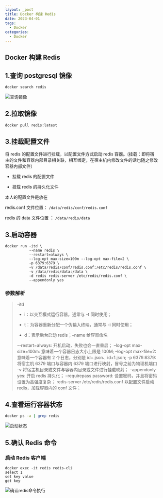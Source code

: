 ```yaml
---
layout: _post
title: Docker 构建 Redis
date: 2023-04-01
tags: 
  - Docker
categories: 
  - Docker
---
```

## Docker 构建 Redis

## 1.查询 postgresql 镜像

``````bash
docker search redis
``````

![查询镜像](查询镜像.jpg)

## 2.拉取镜像

```bash
docker pull redis:latest
```

## 3.挂载配置文件

将 redis 的配置文件进行挂载，以配置文件方式启动 redis 容器。(挂载：即将宿主的文件和容器内部目录相关联，相互绑定，在宿主机内修改文件的话也随之修改容器内部文件）

- 挂载 redis 的配置文件

- 挂载 redis 的持久化文件

本人的配置文件是放在

redis.conf 文件位置： `/data/redis/conf/redis.conf`

redis 的 data 文件位置 ： `/data/redis/data`

## 3.启动容器

```plain
docker run -itd \
           --name redis \
           --restart=always \
           --log-opt max-size=100m --log-opt max-file=2 \
           -p 6379:6379 \
           -v /data/redis/conf/redis.conf:/etc/redis/redis.conf \
           -v /data/redis/data:/data \
           -d redis redis-server /etc/redis/redis.conf \
           --appendonly yes
```
### 参数解析

> -itd
>
> + i：以交互模式运行容器，通常与 -t 同时使用；
>
> + t：为容器重新分配一个伪输入终端，通常与 -i 同时使用；
>
> + d：表示后台启动 redis；–name 给容器命名
>
> --restart=always: 开机启动，失败也会一直重启；
> –log-opt max-size=100m: 意味着一个容器日志大小上限是 100M;
> –log-opt max-file=2: 意味着一个容器有 2 个日志，分别是 id+.json、id+1.json;
> -p 6379:6379: 将宿主机 6379 端口与容器内 6379 端口进行映射，冒号之前为物理机端口
> -v 将宿主机目录或文件与容器内目录或文件进行挂载映射；
> –appendonly yes: 开启 redis 持久化；
> –requirepass password: 设置密码，并且将密码设置为高强度复杂；
> redis-server /etc/redis/redis.conf 以配置文件启动 redis，加载容器内的 conf 文件；

## 4.查看运行容器状态

```bash
docker ps -a | grep redis
```

![启动状态](启动状态.jpg)

## 5.确认 Redis 命令

### 启动 Redis 客户端

```plain
docker exec -it redis redis-cli
select 1
set key value
get key
```

![确认redis命令执行](确认redis命令执行.jpg)
